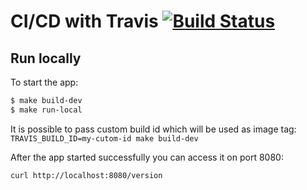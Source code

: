# CI/CD with Travis [![Build Status](https://api.travis-ci.org/solar-probe/travis-poc.svg?branch=master)](https://travis-ci.com/solar-probe/travis-poc)

## Run locally

To start the app:
```bash
$ make build-dev
$ make run-local
```
It is possible to pass custom build id which will be used as image tag: `TRAVIS_BUILD_ID=my-cutom-id make build-dev`

After the app started successfully you can access it on port 8080:
```bash
curl http://localhost:8080/version
```
